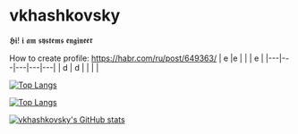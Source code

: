 # vkhashkovsky
𝕳𝖎! 𝖎 𝖆𝖒 𝖘𝖞𝖘𝖙𝖊𝖒𝖘 𝖊𝖓𝖌𝖎𝖓𝖊𝖊𝖗

How to create profile: https://habr.com/ru/post/649363/
|  e |e   |   |   |  e |
|---|---|---|---|---|
| d  |  d |   |   |   |


<!---Для компактной версии-->
[![Top Langs](https://github-readme-stats.vercel.app/api/top-langs/?username=vkhashkovsky&layout=compact)](https://github.com/vkhashkovsky/gpdb)

<!---Для подробной версии-->
[![Top Langs](https://github-readme-stats.vercel.app/api/top-langs/?username=vkhashkovsky)](https://github.com/vkhashkovsky/gpdb)

[![vkhashkovsky's GitHub stats](https://github-readme-stats.vercel.app/api?username=vkhashkovsky)](https://github.com/vkhashkovsky/gpdb)
